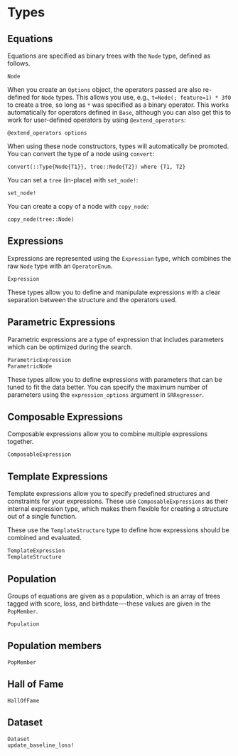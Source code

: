 # Types

## Equations

Equations are specified as binary trees with the `Node` type, defined
as follows.

```@docs
Node
```

When you create an `Options` object, the operators
passed are also re-defined for `Node` types.
This allows you use, e.g., `t=Node(; feature=1) * 3f0` to create a tree, so long as
`*` was specified as a binary operator. This works automatically for
operators defined in `Base`, although you can also get this to work
for user-defined operators by using `@extend_operators`:

```@docs
@extend_operators options
```

When using these node constructors, types will automatically be promoted.
You can convert the type of a node using `convert`:

```@docs
convert(::Type{Node{T1}}, tree::Node{T2}) where {T1, T2}
```

You can set a `tree` (in-place) with `set_node!`:

```@docs
set_node!
```

You can create a copy of a node with `copy_node`:

```@docs
copy_node(tree::Node)
```

## Expressions

Expressions are represented using the `Expression` type, which combines the raw `Node` type with an `OperatorEnum`.

```@docs
Expression
```

These types allow you to define and manipulate expressions with a clear separation between the structure and the operators used.

## Parametric Expressions

Parametric expressions are a type of expression that includes parameters which can be optimized during the search.

```@docs
ParametricExpression
ParametricNode
```

These types allow you to define expressions with parameters that can be tuned to fit the data better. You can specify the maximum number of parameters using the `expression_options` argument in `SRRegressor`.

## Composable Expressions

Composable expressions allow you to combine multiple expressions together.

```@docs
ComposableExpression
```

## Template Expressions

Template expressions allow you to specify predefined structures and constraints for your expressions.
These use `ComposableExpressions` as their internal expression type, which makes them
flexible for creating a structure out of a single function.

These use the `TemplateStructure` type to define how expressions should be combined and evaluated.

```@docs
TemplateExpression
TemplateStructure
```

## Population

Groups of equations are given as a population, which is
an array of trees tagged with score, loss, and birthdate---these
values are given in the `PopMember`.

```@docs
Population
```

## Population members

```@docs
PopMember
```

## Hall of Fame

```@docs
HallOfFame
```

## Dataset

```@docs
Dataset
update_baseline_loss!
```
